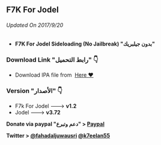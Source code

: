 ## **F7K For Jodel**
###### Updated On 2017/9/20

- **F7K For Jodel Sideloading (No Jailbreak) "بدون جيلبريك"**



###  Download Link "رابط التحميل" 👇
 - Download IPA file from  [Here ❤️](https://mega.nz/#!YJkmHTzQ!Cd2xESKta4cMOCQuKMQ5fN26VE0isPv29Oq0ZFWUwt0)
 
 ### Version "الأصدار" 👇
- F7k For Jodel ---> **v1.2**
- Jodel ---> **v3.72**

 
 **Donate via paypal "دعم وتبرع" > [Paypal](https://www.paypal.me/Spoofsnap)**

**Twitter > [@fahadaljuwausri](https://twitter.com/fahadaljuwausri) [@k7eelan55](https://twitter.com/K7eelan55)**
